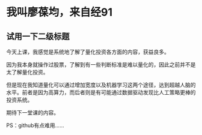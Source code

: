 # 我叫廖葆均，来自经91

## 试用一下二级标题

今天上课，我感觉是系统地了解了量化投资各方面的内容，获益良多。

因为我本身就操作过股票，了解到有一些判断标准是难以量化的，因此之前并不是太了解量化投资。

但是现在我知道量化可以通过增加宽度以及机器学习这两个途径，达到超越人脑的水平。前者是因为高算力，而后者则是有可能通过数据驱动发现比人工策略更棒的投资系统。

期待下一堂课的内容。

PS：github有点难用……

